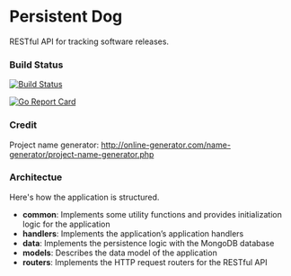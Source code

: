 # Persistent Dog

RESTful API for tracking software releases.

### Build Status

[![Build Status](https://travis-ci.org/willis7/Persistent-Dog.svg?branch=master)](https://travis-ci.org/willis7/Persistent-Dog) 

[![Go Report Card](https://goreportcard.com/badge/github.com/willis7/Persistent-Dog)](https://goreportcard.com/report/github.com/willis7/Persistent-Dog)


### Credit
 
Project name generator:
http://online-generator.com/name-generator/project-name-generator.php

### Architectue

Here's how the application is structured.

* **common**: Implements some utility functions and provides initialization logic for the application
* **handlers**: Implements the application’s application handlers
* **data**: Implements the persistence logic with the MongoDB database
* **models**: Describes the data model of the application
* **routers**: Implements the HTTP request routers for the RESTful API
